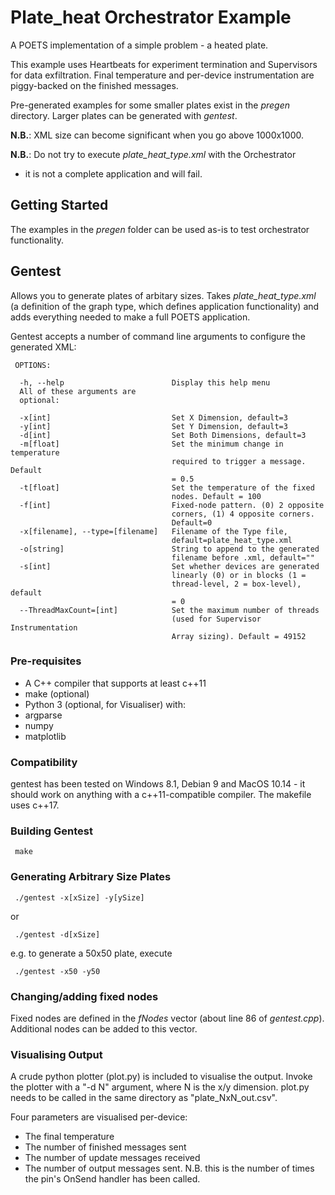 # Plate_heat Orchestrator Example

A POETS implementation of a simple problem - a heated plate.

This example uses Heartbeats for experiment termination and Supervisors for data 
exfiltration. Final temperature and per-device instrumentation are piggy-backed
on the finished messages.

Pre-generated examples for some smaller plates exist in the *pregen* directory. 
Larger plates can be generated with *gentest*.

**__N.B.__**: XML size can become significant when you go above 1000x1000.

**__N.B.__**: Do not try to execute *plate_heat_type.xml* with the Orchestrator 
- it is not a complete application and will fail.

## Getting Started

The examples in the *pregen* folder can be used as-is to test orchestrator 
functionality.

## Gentest

Allows you to generate plates of arbitary sizes. Takes *plate_heat_type.xml* (a 
definition of the graph type, which defines application functionality) and adds 
everything needed to make a full POETS application.

Gentest accepts a number of command line arguments to configure the generated
XML:

     OPTIONS:
      
      -h, --help                        Display this help menu
      All of these arguments are
      optional:
    
      -x[int]                           Set X Dimension, default=3
      -y[int]                           Set Y Dimension, default=3
      -d[int]                           Set Both Dimensions, default=3
      -m[float]                         Set the minimum change in temperature
                                        required to trigger a message. Default
                                        = 0.5
      -t[float]                         Set the temperature of the fixed
                                        nodes. Default = 100
      -f[int]                           Fixed-node pattern. (0) 2 opposite
                                        corners, (1) 4 opposite corners.
                                        Default=0
      -x[filename], --type=[filename]   Filename of the Type file,
                                        default=plate_heat_type.xml
      -o[string]                        String to append to the generated
                                        filename before .xml, default=""
      -s[int]                           Set whether devices are generated
                                        linearly (0) or in blocks (1 =
                                        thread-level, 2 = box-level), default
                                        = 0
      --ThreadMaxCount=[int]            Set the maximum number of threads
                                        (used for Supervisor Instrumentation
                                        Array sizing). Default = 49152

### Pre-requisites

* A C++ compiler that supports at least c++11
* make (optional)
* Python 3 (optional, for Visualiser) with:
 * argparse
 * numpy
 * matplotlib

### Compatibility

gentest has been tested on Windows 8.1, Debian 9 and MacOS 10.14 - it should 
work on anything with a c++11-compatible compiler. The makefile uses c++17.

### Building Gentest

     make

### Generating Arbitrary Size Plates

     ./gentest -x[xSize] -y[ySize]
     
or

     ./gentest -d[xSize]

e.g. to generate a 50x50 plate, execute

     ./gentest -x50 -y50

### Changing/adding fixed nodes

Fixed nodes are defined in the *fNodes* vector (about line 86 of *gentest.cpp*).
Additional nodes can be added to this vector.

### Visualising Output

A crude python plotter (plot.py) is included to visualise the output. Invoke the
plotter with a "-d N" argument, where N is the x/y dimension. plot.py needs to 
be called in the same directory as "plate_NxN_out.csv".

Four parameters are visualised per-device:

* The final temperature
* The number of finished messages sent
* The number of update messages received
* The number of output messages sent. N.B. this is the number of times the pin's
OnSend handler has been called.